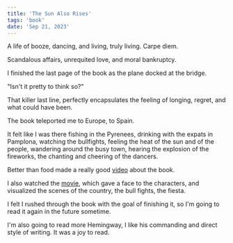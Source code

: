 ```yaml
---
title: 'The Sun Also Rises'
tags: 'book'
date: 'Sep 21, 2023'
---
```


A life of booze, dancing, and living, truly living. Carpe diem.

Scandalous affairs, unrequited love, and moral bankruptcy.

I finished the last page of the book as the plane docked at the bridge.

"Isn't it pretty to think so?"

That killer last line, perfectly encapsulates the feeling of longing, regret, and what could have been.

The book teleported me to Europe, to Spain.

It felt like I was there fishing in the Pyrenees, drinking with the expats in Pamplona, watching the bullfights, feeling the heat of the sun and of the people, wandering around the busy town, hearing the explosion of the fireworks, the chanting and cheering of the dancers.

Better than food made a really good [video](https://www.youtube.com/watch?v=vVaVQIXTSQQ) about the book.

I also watched the [movie](https://www.youtube.com/watch?v=DufU6vvregY), which gave a face to the characters, and visualized the scenes of the country, the bull fights, the fiesta.

I felt I rushed through the book with the goal of finishing it, so I'm going to read it again in the future sometime.

I'm also going to read more Hemingway, I like his commanding and direct style of writing. It was a joy to read.
